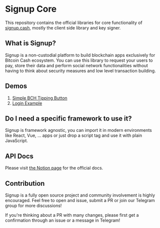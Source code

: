 # Signup Core

This repository contains the official libraries for core functionality of [signup.cash](https://signup.cash), mostly the client side library and key signer.

## What is Signup?

Signup is a non-custodial platform to build blockchain apps exclusively for Bitcoin Cash ecosystem. You can use this library to request your users to pay, store their data and perform social network functionalities without having to think about security measures and low level transaction building.

## Demos

1. [Simple BCH Tipping Button](https://examples.p0oker.now.sh/example_simple_tipping_button.html)
2. [Login Example](https://examples.p0oker.now.sh/example_login.html)

## Do I need a specific framework to use it?

Signup is framework agnostic, you can import it in modern environments like React, Vue, ... apps or just drop a script tag and use it with plain JavaScript.

## API Docs

Please visit [the Notion page](https://www.notion.so/p0oker/SIGNup-Documentation-88024f39e70041e2a5aa33d2da565ddf) for the official docs.

## Contribution

Signup is a fully open source project and community involvement is highly encouraged. Feel free to open and issue, submit a PR or join our Telegram group for more discussions!

If you're thinking about a PR with many changes, please first get a confirmation through an issue or a message in Telegram!
